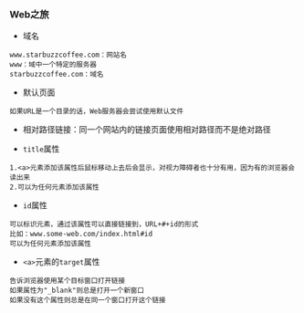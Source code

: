 ### Web之旅

- 域名

```
www.starbuzzcoffee.com：网站名
www：域中一个特定的服务器
starbuzzcoffee.com：域名
```

- 默认页面

```
如果URL是一个目录的话，Web服务器会尝试使用默认文件
```

- 相对路径链接：同一个网站内的链接页面使用相对路径而不是绝对路径

- `title`属性

```
1.<a>元素添加该属性后鼠标移动上去后会显示，对视力障碍者也十分有用，因为有的浏览器会读出来
2.可以为任何元素添加该属性
```

- `id`属性

```
可以标识元素，通过该属性可以直接链接到，URL+#+id的形式
比如：www.some-web.com/index.html#id
可以为任何元素添加该属性
```

- `<a>`元素的`target`属性

```
告诉浏览器使用某个目标窗口打开链接
如果属性为"_blank"则总是打开一个新窗口
如果没有这个属性则总是在同一个窗口打开这个链接
```
